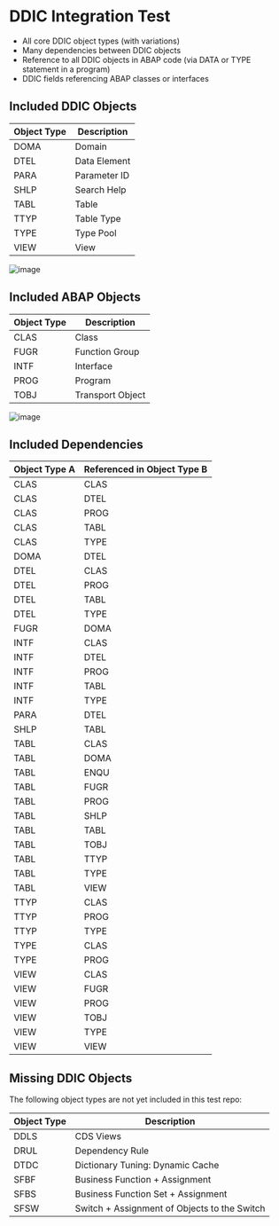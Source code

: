 # DDIC Integration Test

- All core DDIC object types (with variations)
- Many dependencies between DDIC objects
- Reference to all DDIC objects in ABAP code (via DATA or TYPE statement in a program)
- DDIC fields referencing ABAP classes or interfaces

## Included DDIC Objects

Object Type | Description
------------|------------
DOMA | Domain
DTEL | Data Element
PARA | Parameter ID
SHLP | Search Help
TABL | Table
TTYP | Table Type
TYPE | Type Pool
VIEW | View

![image](https://user-images.githubusercontent.com/59966492/212163343-716ce687-68f8-4716-bf2f-11cfc7d51fc3.png)

## Included ABAP Objects

Object Type | Description
------------|------------
CLAS | Class
FUGR | Function Group
INTF | Interface
PROG | Program
TOBJ | Transport Object

![image](https://user-images.githubusercontent.com/59966492/212163466-6ec23ad6-44fb-4b9f-9ab2-a30467a2e350.png)

## Included Dependencies

Object Type A | Referenced in Object Type B
--------------|----------------------------
CLAS | CLAS
CLAS | DTEL
CLAS | PROG
CLAS | TABL
CLAS | TYPE
DOMA | DTEL
DTEL | CLAS
DTEL | PROG
DTEL | TABL
DTEL | TYPE
FUGR | DOMA
INTF | CLAS
INTF | DTEL
INTF | PROG
INTF | TABL
INTF | TYPE
PARA | DTEL
SHLP | TABL
TABL | CLAS
TABL | DOMA
TABL | ENQU
TABL | FUGR
TABL | PROG
TABL | SHLP
TABL | TABL
TABL | TOBJ
TABL | TTYP
TABL | TYPE
TABL | VIEW
TTYP | CLAS
TTYP | PROG
TTYP | TYPE
TYPE | CLAS
TYPE | PROG
VIEW | CLAS
VIEW | FUGR
VIEW | PROG
VIEW | TOBJ
VIEW | TYPE
VIEW | VIEW

## Missing DDIC Objects

The following object types are not yet included in this test repo:

Object Type | Description
------------|------------
DDLS | CDS Views
DRUL | Dependency Rule
DTDC | Dictionary Tuning: Dynamic Cache
SFBF | Business Function + Assignment 
SFBS | Business Function Set + Assignment 
SFSW | Switch + Assignment of Objects to the Switch 
